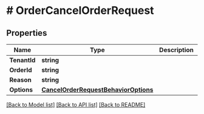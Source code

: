 # # OrderCancelOrderRequest


## Properties 


Name | Type | Description | Notes
------------ | ------------- | ------------- | -------------
**TenantId**| **string** |   |
**OrderId**| **string** |   |
**Reason**| **string** |   | [optional]
**Options**| [**CancelOrderRequestBehaviorOptions**](CancelOrderRequestBehaviorOptions.md) |   | [optional]


[[Back to Model list]](../../README.md#models) [[Back to API list]](../../README.md#endpoints) [[Back to README]](../../README.md)

